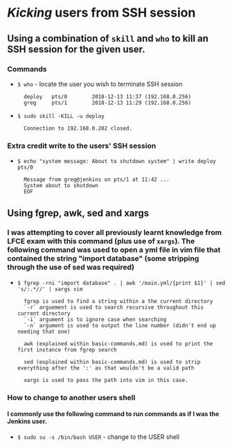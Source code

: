 # *Kicking* users from SSH session

## Using a combination of `skill` and `who` to kill an SSH session for the given user.

### Commands

* `$ who` - locate the user you wish to terminate SSH session

        deploy   pts/0        2018-12-13 11:37 (192.168.0.256)
        greg     pts/1        2018-12-13 11:29 (192.168.0.256)

* `$ sudo skill -KILL -u deploy`

        Connection to 192.168.0.202 closed.

### Extra credit write to the users' SSH session

* `$ echo "system message: About to shutdown system" | write deploy pts/0`

        Message from greg@jenkins on pts/1 at 11:42 ...
        System about to shutdown
        EOF

## Using fgrep, awk, sed and xargs

### I was attempting to cover all previously learnt knowledge from LFCE exam with this command (plus use of `xargs`). The following command was used to open a yml file in vim file that contained the string "import database" (some stripping through the use of sed was required)

* `$ fgrep -rni "import database" . | awk '/main.yml/{print $1}' | sed 's/:.*//' | xargs vim` 

        fgrep is used to find a string within a the current directory
        `-r` arguement is used to search recursive throughout this current directory
        `-i` argument is to ignore case when searching
        `-n` argument is used to output the line number (didn't end up needing that one)

        awk (explained within basic-commands.md) is used to print the first instance from fgrep search

        sed (explained within basic-commands.md) is used to strip everything after the ':' as that wouldn't be a valid path

        xargs is used to pass the path into vim in this case.

### How to change to another users shell

#### I commonly use the following command to run commands as if I was the Jenkins user.

* `$ sudo su -s /bin/bash USER` - change to the USER shell